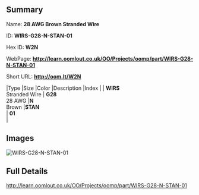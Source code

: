 

## Summary
 
Name: __28 AWG Brown Stranded Wire__

ID: __WIRS-G28-N-STAN-01__

Hex ID: __W2N__

WebPage: __http://learn.oomlout.co.uk/OO/Projects/oomp/part/WIRS-G28-N-STAN-01__

Short URL: __http://oom.lt/W2N__


|Type   |Size   |Color   |Description   |Index   |
| __WIRS__ <br>Stranded Wire  | __G28__<br>28 AWG   |__N__<br>Brown    |__STAN__<br>    | __01__<br>  |


## Images
![WIRS-G28-N-STAN-01](http://oomlout.com/oomp-gen/parts/WIRS-G28-N-STAN-01/WIRS-G28-N-STAN-01_420.jpg)

## Full Details

 http://learn.oomlout.co.uk/OO/Projects/oomp/part/WIRS-G28-N-STAN-01


